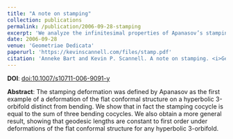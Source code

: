 ```yaml
---
title: "A note on stamping"
collection: publications
permalink: /publication/2006-09-28-stamping
excerpt: 'We analyze the infinitesimal properties of Apanasov’s stamping deformation.'
date: 2006-09-28
venue: 'Geometriae Dedicata'
paperurl: 'https://kevinscannell.com/files/stamp.pdf'
citation: 'Anneke Bart and Kevin P. Scannell. A note on stamping. <i>Geometriae Dedicata</i>, 126(1):283–291, 2007.'
---
```


**DOI**: [doi:10.1007/s10711-006-9091-y](https://dx.doi.org/10.1007/s10711-006-9091-y)

**Abstract**: The stamping deformation was defined by Apanasov as the first example of a deformation of the flat conformal structure on a hyperbolic 3-orbifold distinct from bending. We show that in fact the stamping cocycle is equal to the sum of three bending cocycles. We also obtain a more general result, showing that geodesic lengths are constant to first order under deformations of the flat conformal structure for any hyperbolic 3-orbifold.
